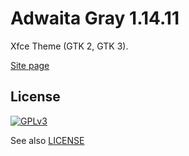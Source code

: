 Adwaita Gray 1.14.11
======

Xfce Theme (GTK 2, GTK 3).

[Site page](http://www.linuxandubuntu.com/linux-themes/adwaita-grey-31411-theme-updated-install-in-ubuntu)


License
-------

[![GPLv3](http://www.gnu.org/graphics/gplv3-88x31.png)](http://www.gnu.org/licenses/gpl-3.0.txt)

See also [LICENSE](LICENSE)
